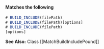 #### Matches the following

```js
# BUILD_INCLUDE(filePath)
# BUILD_INCLUDE(filePath)[options]
# BUILD_INCLUDE(filePath)  
[options]
```

**See Also:** Class [[MatchBuildIncludePound]]  